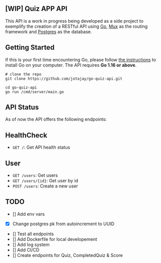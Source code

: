 ## [WIP] Quiz APP API

This API is a work in progress being developed as a side project to exemplify the creation of a
RESTful API using [Go](https://golang.org), [Mux](https://github.com/gorilla/mux) as the routing framework and [Postgres](https://www.postgresql.org) as the database.

## Getting Started

If this is your first time encountering Go, please follow [the instructions](https://golang.org/doc/install) to
install Go on your computer. The API requires **Go 1.16 or above**.

```shell
# clone the repo
git clone https://github.com/jotajay/go-quiz-api.git

cd go-quiz-api
go run /cmd/server/main.go
```

## API Status

As of now the API offers the following endpoints:

## HealthCheck

- `GET /`: Get API health status

## User

- `GET /users`: Get users
- `GET /users/{id}`: Get user by id
- `POST /users`: Create a new user

## TODO

- [] Add env vars
- [x] Change postgres pk from autoincrement to UUID
- [] Test all endpoints
- [] Add Dockerfile for local developement
- [] Add log system
- [] Add CI/CD
- [] Create endpoints for Quiz, CompletedQuiz & Score
